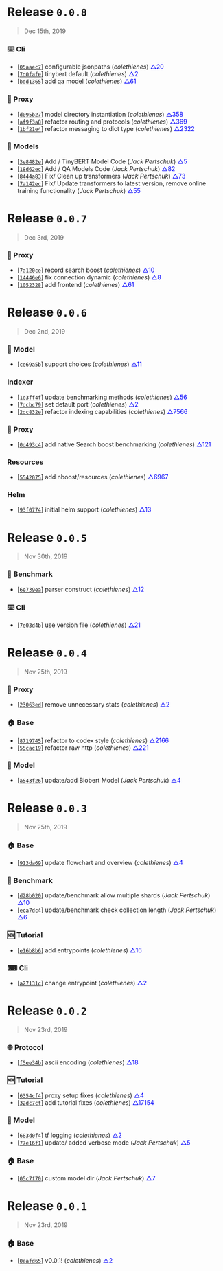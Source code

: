 # Release `0.0.8`
> Dec 15th, 2019

### ⌨️ Cli

 - [[```05aaec7```](https://github.com/koursaros-ai/nboost/commit/05aaec7049fb69e9750566bb605b3c95f3543877)] configurable jsonpaths (*colethienes*) <span style="color:blue">△20</span>
 - [[```7d0fafe```](https://github.com/koursaros-ai/nboost/commit/7d0fafe06bb4e6541da0a1f28c92b7b31ec666da)] tinybert default (*colethienes*) <span style="color:blue">△2</span>
 - [[```bdd1365```](https://github.com/koursaros-ai/nboost/commit/bdd1365b9c589ac6f305b9cacf9dc8c62b8d4a0a)] add qa model (*colethienes*) <span style="color:blue">△61</span>

### 📡 Proxy

 - [[```d095b27```](https://github.com/koursaros-ai/nboost/commit/d095b271f484fcf48b152dea78b4905202c9824a)] model directory instantiation (*colethienes*) <span style="color:blue">△358</span>
 - [[```af9f3a8```](https://github.com/koursaros-ai/nboost/commit/af9f3a8ba82d306fe7d1ad2508f2bbb7bdb77939)] refactor routing and protocols (*colethienes*) <span style="color:blue">△369</span>
 - [[```1bf21e4```](https://github.com/koursaros-ai/nboost/commit/1bf21e451a27e98f000a6b35c58e6e9d9441a098)] refactor messaging to dict type (*colethienes*) <span style="color:blue">△2322</span>

### 🧠 Models

 - [[```3e8482e```](https://github.com/koursaros-ai/nboost/commit/3e8482eee504ee37b5eaf5972f85ad84440aa2ce)] Add / TinyBERT Model Code (*Jack Pertschuk*) <span style="color:blue">△5</span>
 - [[```18d62ec```](https://github.com/koursaros-ai/nboost/commit/18d62ec21679c773f2c2a715f17866a5ad3f34af)] Add / QA Models Code (*Jack Pertschuk*) <span style="color:blue">△82</span>
 - [[```8444a83```](https://github.com/koursaros-ai/nboost/commit/8444a8329c1d9712391342acc99155729f9b66bc)] Fix/ Clean up transformers (*Jack Pertschuk*) <span style="color:blue">△73</span>
 - [[```7a142ec```](https://github.com/koursaros-ai/nboost/commit/7a142ec093ec00e1866b3607b1b1b430459894a9)] Fix/ Update transformers to latest version, remove online training functionality (*Jack Pertschuk*) <span style="color:blue">△55</span>

# Release `0.0.7`
> Dec 3rd, 2019

### 📡 Proxy

 - [[```7a120ce```](https://github.com/koursaros-ai/nboost/commit/7a120cef9d8e110a721b4c186a72786b5b570511)] record search boost (*colethienes*) <span style="color:blue">△10</span>
 - [[```14446e6```](https://github.com/koursaros-ai/nboost/commit/14446e6b4e41d1bcecfbe500c505fec97fcc44aa)] fix connection dynamic (*colethienes*) <span style="color:blue">△8</span>
 - [[```1052328```](https://github.com/koursaros-ai/nboost/commit/10523280eb458207260a2a5241e5af3109bccf5e)] add frontend (*colethienes*) <span style="color:blue">△61</span>

# Release `0.0.6`
> Dec 2nd, 2019

### 🧠 Model

 - [[```ce69a5b```](https://github.com/koursaros-ai/nboost/commit/ce69a5b5c39f5b057603072170185a4b6a60c38c)] support choices (*colethienes*) <span style="color:blue">△11</span>

###  Indexer

 - [[```1e3ff4f```](https://github.com/koursaros-ai/nboost/commit/1e3ff4f225fb76d381b48f0a1a9aa07651f4a42b)] update benchmarking methods (*colethienes*) <span style="color:blue">△56</span>
 - [[```7dcbc79```](https://github.com/koursaros-ai/nboost/commit/7dcbc7979c6ea9d93c465cb816379e670a9521e3)] set default port (*colethienes*) <span style="color:blue">△2</span>
 - [[```2dc832e```](https://github.com/koursaros-ai/nboost/commit/2dc832e73b8d9089c99ee6772d657b3ed5426e45)] refactor indexing capabilities (*colethienes*) <span style="color:blue">△7566</span>

### 📡 Proxy

 - [[```0d493c4```](https://github.com/koursaros-ai/nboost/commit/0d493c47fc1fd3ffb05642f2f8ce0f729458ca69)] add native Search boost benchmarking (*colethienes*) <span style="color:blue">△121</span>

###  Resources

 - [[```5542075```](https://github.com/koursaros-ai/nboost/commit/554207557a3df1f1af28f08bee55784283577822)] add nboost/resources (*colethienes*) <span style="color:blue">△6967</span>

###  Helm

 - [[```93f0774```](https://github.com/koursaros-ai/nboost/commit/93f077448b235b35d56b60a846de8a2a81f812bb)] initial helm support (*colethienes*) <span style="color:blue">△13</span>

# Release `0.0.5`
> Nov 30th, 2019

### 📏 Benchmark

 - [[```6e739ea```](https://github.com/koursaros-ai/nboost/commit/6e739ea76072fa21f9d9ec2cce77dc7145c82686)] parser construct (*colethienes*) <span style="color:blue">△12</span>

### ⌨️ Cli

 - [[```7e03d4b```](https://github.com/koursaros-ai/nboost/commit/7e03d4b46eb47bd3f73aa3442a6d8a466c939f50)] use version file (*colethienes*) <span style="color:blue">△21</span>

# Release `0.0.4`
> Nov 25th, 2019

### 📡 Proxy

 - [[```23063ed```](https://github.com/koursaros-ai/nboost/commit/23063ed85014e631c09342da18dfc30af501e5d0)] remove unnecessary stats (*colethienes*) <span style="color:blue">△2</span>

### 🏠 Base

 - [[```8719745```](https://github.com/koursaros-ai/nboost/commit/87197455ac10513c6f3a7c476a70499d4308eb95)] refactor to codex style (*colethienes*) <span style="color:blue">△2166</span>
 - [[```55cac19```](https://github.com/koursaros-ai/nboost/commit/55cac19fcb2da4e325af6f45517ecf70cb01649b)] refactor raw http (*colethienes*) <span style="color:blue">△221</span>

### 🧠 Model

 - [[```a543f26```](https://github.com/koursaros-ai/nboost/commit/a543f26dbcafea41bec1ddefb2dc16095851f191)] update/add Biobert Model (*Jack Pertschuk*) <span style="color:blue">△4</span>

# Release `0.0.3`
> Nov 25th, 2019

### 🏠 Base

 - [[```913da69```](https://github.com/koursaros-ai/nboost/commit/913da69ce366c83670229d9f2e7b30b8766b302a)] update flowchart and overview (*colethienes*) <span style="color:blue">△4</span>

### 📏 Benchmark

 - [[```d28b020```](https://github.com/koursaros-ai/nboost/commit/d28b020b53b1b29865d3622a82865fc2f26f92f9)] update/benchmark allow multiple shards (*Jack Pertschuk*) <span style="color:blue">△10</span>
 - [[```eca7dc4```](https://github.com/koursaros-ai/nboost/commit/eca7dc4fa93e7e865f5bc8aea96e23299e7e2477)] update/benchmark check collection length (*Jack Pertschuk*) <span style="color:blue">△6</span>

### 🆕 Tutorial

 - [[```e16b8b6```](https://github.com/koursaros-ai/nboost/commit/e16b8b63fa25104e09cfd885613ecd613b086b5d)] add entrypoints (*colethienes*) <span style="color:blue">△16</span>

### ⌨ Cli

 - [[```a27131c```](https://github.com/koursaros-ai/nboost/commit/a27131c9c6507cbeac93090dee45eda89629fb94)] change entrypoint (*colethienes*) <span style="color:blue">△2</span>

# Release `0.0.2`
> Nov 23rd, 2019

### 🌐 Protocol

 - [[```f5ee34b```](https://github.com/koursaros-ai/nboost/commit/f5ee34bc604ce8633686985651e8eb55fabfd0b5)] ascii encoding (*colethienes*) <span style="color:blue">△18</span>

### 🆕 Tutorial

 - [[```6354cf4```](https://github.com/koursaros-ai/nboost/commit/6354cf4999f50091d8d7b078e7c3b01cdad80dad)] proxy setup fixes (*colethienes*) <span style="color:blue">△4</span>
 - [[```32dc7cf```](https://github.com/koursaros-ai/nboost/commit/32dc7cfa56e8b475e42fbbad8a65d2154ea4bf81)] add tutorial fixes (*colethienes*) <span style="color:blue">△17154</span>

### 🧠 Model

 - [[```683d0f4```](https://github.com/koursaros-ai/nboost/commit/683d0f493f321ac38b5844e92f5dc05082d7f454)] tf logging (*colethienes*) <span style="color:blue">△2</span>
 - [[```77e16f1```](https://github.com/koursaros-ai/nboost/commit/77e16f1cab6dac6a7a4fbb9da9db41f1d91b8a0e)] update/ added verbose mode (*Jack Pertschuk*) <span style="color:blue">△5</span>

### 🏠 Base

 - [[```05c7f70```](https://github.com/koursaros-ai/nboost/commit/05c7f70d78aa48253432d594c615dc3942b582a7)] custom model dir (*Jack Pertschuk*) <span style="color:blue">△7</span>

# Release `0.0.1`
> Nov 23rd, 2019

### 🏠 Base

 - [[```0eafd65```](https://github.com/koursaros-ai/nboost/commit/0eafd653dfcb1704c55818506503479d9ba5c8bf)] v0.0.1! (*colethienes*) <span style="color:blue">△2</span>